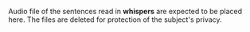 Audio file of the sentences read in **whispers** are expected to be placed here.
The files are deleted for protection of the subject's privacy.
